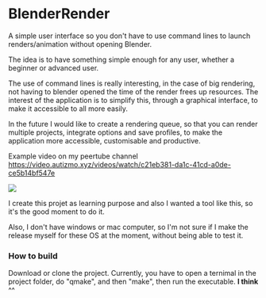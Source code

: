 # BlenderRender

A simple user interface so you don't have to use command lines to launch renders/animation without opening Blender.

The idea is to have something simple enough for any user, whether a beginner or advanced user.

The use of command lines is really interesting, in the case of big rendering, not having to blender opened the time of the render frees up resources.
The interest of the application is to simplify this, through a graphical interface, to make it accessible to all more easily.

In the future I would like to create a rendering queue, so that you can render multiple projects, integrate options and save profiles, to make the application more accessible, customisable and productive.

Example video on my peertube channel
https://video.autizmo.xyz/videos/watch/c21eb381-da1c-41cd-a0de-ce5b14bf547e

![](https://i.imgur.com/uBdqY87.png)

I create this projet as learning purpose and also I wanted a tool like this, so it's the good moment to do it.

Also, I don't have windows or mac computer, so I'm not sure if I make the release myself for these OS at the moment, without being able to test it.


### How to build

Download or clone the project. Currently, you have to open a ternimal in the project folder, do "qmake", and then "make", then run the executable. **I think** ^^
